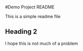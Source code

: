 #Demo Project README
 
This is a simple readme file
## Heading 2


I hope this is not much of a problem
